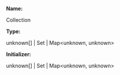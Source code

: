**Name:**

Collection

**Type:**

unknown[] | Set<unknown> | Map<unknown, unknown>

**Initializer:**

unknown[] | Set<unknown> | Map<unknown, unknown>

